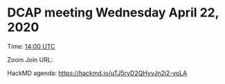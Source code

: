 # DCAP meeting Wednesday April 22, 2020 

Time: [14:00 UTC](https://www.timeanddate.com/worldclock/fixedtime.html?msg=DCAP+April+22&iso=20200408T14&p1=1440&ah=1&am=30) 

Zoom Join URL:  

HackMD agenda: https://hackmd.io/uTJ5rvD2QHyyJn2j2-voLA
